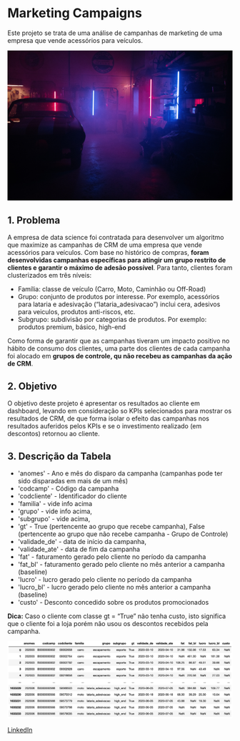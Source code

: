 # Marketing Campaigns
Este projeto se trata de uma análise de campanhas de marketing de uma empresa que vende acessórios para veículos.

![](images/pexels-cottonbro-4488642.jpg)

## 1. Problema

A empresa de data science foi contratada para desenvolver um algoritmo que maximize as campanhas de CRM de uma empresa que vende acessórios para veículos. Com base no histórico de compras, **foram desenvolvidas campanhas específicas para atingir um grupo restrito de clientes e garantir o máximo de adesão possível**. Para tanto, clientes foram clusterizados em três níveis:

- Família: classe de veículo (Carro, Moto, Caminhão ou Off-Road)
- Grupo: conjunto de produtos por interesse. Por exemplo, acessórios para lataria e adesivação (“lataria_adesivacao”) inclui cera, adesivos para veiculos, produtos anti-riscos, etc.
- Subgrupo: subdivisão por categorias de produtos. Por exemplo: produtos premium, básico, high-end

Como forma de garantir que as campanhas tiveram um impacto positivo no hábito de consumo dos clientes, uma parte dos clientes de cada campanha foi alocado em **grupos de controle, qu não recebeu as campanhas da ação de CRM**.

## 2. Objetivo

O objetivo deste projeto é apresentar os resultados ao cliente em dashboard, levando em consideração so KPIs selecionados para mostrar os resultados de CRM, de que forma isolar o efeito das campanhas nos resultados auferidos pelos KPIs e se o investimento realizado (em descontos) retornou ao cliente.

## 3. Descrição da Tabela

- 'anomes' - Ano e mês do disparo da campanha (campanhas pode ter sido disparadas em mais de um mês)
- 'codcamp' - Código da campanha
- 'codcliente' - Identificador do cliente
- 'familia' - vide info acima
- 'grupo' - vide info acima,
- 'subgrupo' - vide acima,
- 'gt' - True (pertencente ao grupo que recebe campanha), False (pertencente ao grupo que não recebe campanha - Grupo de Controle)
- 'validade_de' - data de início da campanha,
- 'validade_ate' - data de fim da campanha
- 'fat' - faturamento gerado pelo cliente no período da campanha
- 'fat_bl' - faturamento gerado pelo cliente no mês anterior a campanha (baseline)
- 'lucro' - lucro gerado pelo cliente no período da campanha
- 'lucro_bl' - lucro gerado pelo cliente no mês anterior a campanha (baseline)
- 'custo' - Desconto concedido sobre os produtos promocionados

**Dica:** Caso o cliente com classe gt = “True” não tenha custo, isto significa que o cliente foi a loja porém não usou os descontos recebidos pela campanha.

![](images/Screenshot%202022-01-11%20at%2021.29.38.png)

[LinkedIn](https://www.linkedin.com/in/bibiana-prevedello/)
